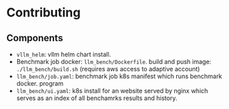 # Contributing


## Components

- `vllm_helm`: vllm helm chart install.
- Benchmark job docker: `llm_bench/Dockerfile`. build and push image: `./llm_bench/build.sh` (requires aws access to adaptive account)
- `llm_bench/job.yaml`: benchmark job k8s manifest which runs benchmark docker. program
- `llm_bench/ui.yaml`: k8s install for an website served by nginx which serves as an index of all benchamrks results and history.